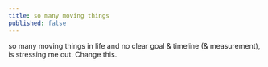 ```yaml
---
title: so many moving things
published: false
---
```

so many moving things in life and no clear goal & timeline (& measurement), is stressing me out. Change this.
